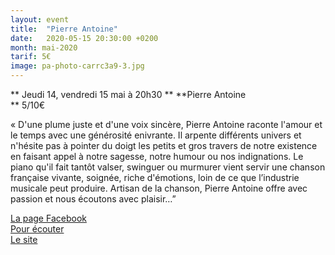 ```yaml
---
layout: event
title:  "Pierre Antoine"
date:   2020-05-15 20:30:00 +0200
month: mai-2020
tarif: 5€
image: pa-photo-carrc3a9-3.jpg
---
```


**
Jeudi 14, vendredi 15 mai à 20h30  ** **Pierre Antoine  
** 5/10€

« D'une plume juste et d'une voix sincère, Pierre Antoine raconte l'amour et le temps avec une générosité enivrante. Il arpente différents univers et n'hésite pas à pointer du doigt les petits et gros travers de notre existence en faisant appel à notre sagesse, notre humour ou nos indignations. Le piano qu'il fait tantôt valser, swinguer ou murmurer vient servir une chanson française vivante, soignée, riche d'émotions, loin de ce que l’industrie musicale peut produire. Artisan de la chanson, Pierre Antoine offre avec passion et nous écoutons avec plaisir…”



[La page Facebook](https://www.facebook.com/PAChanson/)  
[Pour écouter](http://soundcloud.com/pierre-antoine-officiel)  
[Le site](https://pierreantoinechanson.wixsite.com/)